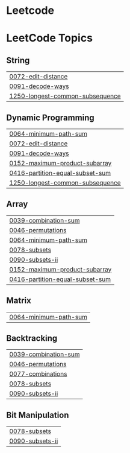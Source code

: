 # Leetcode
<!---LeetCode Topics Start-->
# LeetCode Topics
## String
|  |
| ------- |
| [0072-edit-distance](https://github.com/NANTHITHA-P/Leetcode/tree/master/0072-edit-distance) |
| [0091-decode-ways](https://github.com/NANTHITHA-P/Leetcode/tree/master/0091-decode-ways) |
| [1250-longest-common-subsequence](https://github.com/NANTHITHA-P/Leetcode/tree/master/1250-longest-common-subsequence) |
## Dynamic Programming
|  |
| ------- |
| [0064-minimum-path-sum](https://github.com/NANTHITHA-P/Leetcode/tree/master/0064-minimum-path-sum) |
| [0072-edit-distance](https://github.com/NANTHITHA-P/Leetcode/tree/master/0072-edit-distance) |
| [0091-decode-ways](https://github.com/NANTHITHA-P/Leetcode/tree/master/0091-decode-ways) |
| [0152-maximum-product-subarray](https://github.com/NANTHITHA-P/Leetcode/tree/master/0152-maximum-product-subarray) |
| [0416-partition-equal-subset-sum](https://github.com/NANTHITHA-P/Leetcode/tree/master/0416-partition-equal-subset-sum) |
| [1250-longest-common-subsequence](https://github.com/NANTHITHA-P/Leetcode/tree/master/1250-longest-common-subsequence) |
## Array
|  |
| ------- |
| [0039-combination-sum](https://github.com/NANTHITHA-P/Leetcode/tree/master/0039-combination-sum) |
| [0046-permutations](https://github.com/NANTHITHA-P/Leetcode/tree/master/0046-permutations) |
| [0064-minimum-path-sum](https://github.com/NANTHITHA-P/Leetcode/tree/master/0064-minimum-path-sum) |
| [0078-subsets](https://github.com/NANTHITHA-P/Leetcode/tree/master/0078-subsets) |
| [0090-subsets-ii](https://github.com/NANTHITHA-P/Leetcode/tree/master/0090-subsets-ii) |
| [0152-maximum-product-subarray](https://github.com/NANTHITHA-P/Leetcode/tree/master/0152-maximum-product-subarray) |
| [0416-partition-equal-subset-sum](https://github.com/NANTHITHA-P/Leetcode/tree/master/0416-partition-equal-subset-sum) |
## Matrix
|  |
| ------- |
| [0064-minimum-path-sum](https://github.com/NANTHITHA-P/Leetcode/tree/master/0064-minimum-path-sum) |
## Backtracking
|  |
| ------- |
| [0039-combination-sum](https://github.com/NANTHITHA-P/Leetcode/tree/master/0039-combination-sum) |
| [0046-permutations](https://github.com/NANTHITHA-P/Leetcode/tree/master/0046-permutations) |
| [0077-combinations](https://github.com/NANTHITHA-P/Leetcode/tree/master/0077-combinations) |
| [0078-subsets](https://github.com/NANTHITHA-P/Leetcode/tree/master/0078-subsets) |
| [0090-subsets-ii](https://github.com/NANTHITHA-P/Leetcode/tree/master/0090-subsets-ii) |
## Bit Manipulation
|  |
| ------- |
| [0078-subsets](https://github.com/NANTHITHA-P/Leetcode/tree/master/0078-subsets) |
| [0090-subsets-ii](https://github.com/NANTHITHA-P/Leetcode/tree/master/0090-subsets-ii) |
<!---LeetCode Topics End-->